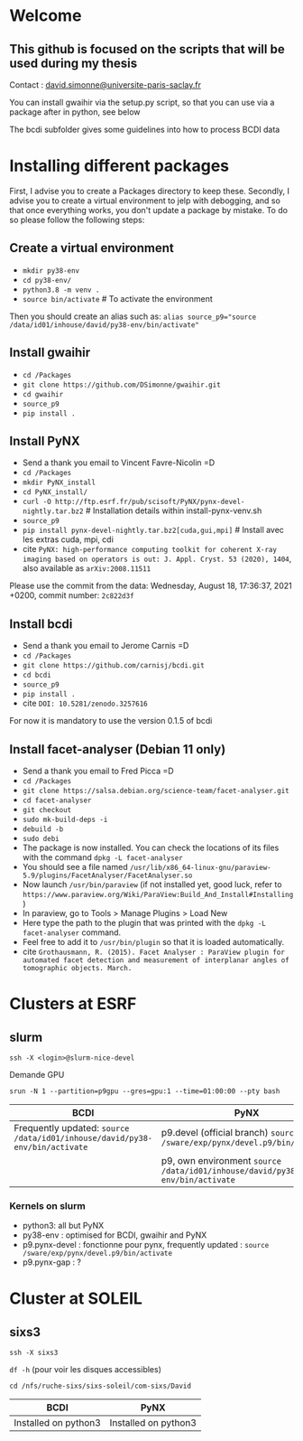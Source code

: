 # Welcome 

## This github is focused on the scripts that will be used during my thesis

Contact : david.simonne@universite-paris-saclay.fr

You can install gwaihir via the setup.py script, so that you can use via a package after in python, see below

The bcdi subfolder gives some guidelines into how to process BCDI data

# Installing different packages

First, I advise you to create a Packages directory to keep these.
Secondly, I advise you to create a virtual environment to jelp with debogging, and so that once everything works, you don't update a package by mistake. To do so please follow the following steps:

## Create a virtual environment

* `mkdir py38-env`
* `cd py38-env/`
* `python3.8 -m venv .`
* `source bin/activate` # To activate the environment

Then you should create an alias such as: `alias source_p9="source /data/id01/inhouse/david/py38-env/bin/activate"`

## Install gwaihir
* `cd /Packages`
* `git clone https://github.com/DSimonne/gwaihir.git`
* `cd gwaihir`
* `source_p9`
* `pip install .`

## Install PyNX
* Send a thank you email to Vincent Favre-Nicolin =D
* `cd /Packages`
* `mkdir PyNX_install`
* `cd PyNX_install/`
* `curl -O http://ftp.esrf.fr/pub/scisoft/PyNX/pynx-devel-nightly.tar.bz2`      # Installation details within install-pynx-venv.sh
* `source_p9`
* `pip install pynx-devel-nightly.tar.bz2[cuda,gui,mpi]`                        # Install avec les extras cuda, mpi, cdi
* cite `PyNX: high-performance computing toolkit for coherent X-ray imaging based on operators is out: J. Appl. Cryst. 53 (2020), 1404`, also available as `arXiv:2008.11511`

Please use the commit from the data: Wednesday, August 18, 17:36:37, 2021 +0200, commit number: `2c822d3f`

## Install bcdi
* Send a thank you email to Jerome Carnis =D
* `cd /Packages`
* `git clone https://github.com/carnisj/bcdi.git`
* `cd bcdi`
* `source_p9`
* `pip install .`
* cite `DOI: 10.5281/zenodo.3257616`

For now it is mandatory to use the version 0.1.5 of bcdi

## Install facet-analyser (Debian 11 only)
* Send a thank you email to Fred Picca =D
* `cd /Packages`
* `git clone https://salsa.debian.org/science-team/facet-analyser.git`
* `cd facet-analyser`
* `git checkout`
* `sudo mk-build-deps -i`
* `debuild -b`
* `sudo debi`
* The package is now installed. You can check the locations of its files with the command `dpkg -L facet-analyser`
* You should see a file named `/usr/lib/x86_64-linux-gnu/paraview-5.9/plugins/FacetAnalyser/FacetAnalyser.so`
* Now launch `/usr/bin/paraview` (if not installed yet, good luck, refer to `https://www.paraview.org/Wiki/ParaView:Build_And_Install#Installing`)
* In paraview, go to Tools > Manage Plugins > Load New
* Here type the path to the plugin that was printed with the `dpkg -L facet-analyser` command.
* Feel free to add it to `/usr/bin/plugin` so that it is loaded automatically.
* cite `Grothausmann, R. (2015). Facet Analyser : ParaView plugin for automated facet detection and measurement of interplanar angles of tomographic objects. March.`

# Clusters at ESRF

## slurm
`ssh -X <login>@slurm-nice-devel`

Demande GPU

`srun -N 1 --partition=p9gpu --gres=gpu:1 --time=01:00:00 --pty bash`

 BCDI | PyNX
| ------------ | ------------- |
| Frequently updated: `source /data/id01/inhouse/david/py38-env/bin/activate` | p9.devel (official branch) `source /sware/exp/pynx/devel.p9/bin/activate` |
| | p9, own environment `source /data/id01/inhouse/david/py38-env/bin/activate` |

### Kernels on slurm
* python3: all but PyNX
* py38-env : optimised for BCDI, gwaihir and PyNX
* p9.pynx-devel : fonctionne pour pynx, frequently updated : `source /sware/exp/pynx/devel.p9/bin/activate`
* p9.pynx-gap : ?


# Cluster at SOLEIL

## sixs3
`ssh -X sixs3`

`df -h` (pour voir les disques accessibles)

`cd /nfs/ruche-sixs/sixs-soleil/com-sixs/David`

 BCDI | PyNX
------------ | -------------
Installed on python3 | Installed on python3
